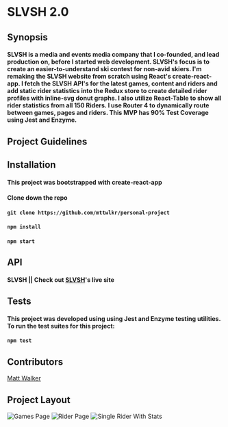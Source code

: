 # SLVSH 2.0

## Synopsis
#### SLVSH is a media and events media company that I co-founded, and lead production on, before I started web development. SLVSH's focus is to create an easier-to-understand ski contest for non-avid skiers. I'm remaking the SLVSH website from scratch using React's create-react-app. I fetch the SLVSH API's for the latest games, content and riders and add static rider statistics into the Redux store to create detailed rider profiles with inline-svg donut graphs. I also utilize React-Table to show all rider statistics from all 150 Riders. I use Router 4 to dynamically route between games, pages and riders. This MVP has 90% Test Coverage using Jest and Enzyme.

## Project Guidelines

## Installation

#### This project was bootstrapped with create-react-app

#### Clone down the repo
#### ```git clone https://github.com/mttwlkr/personal-project```

#### ```npm install```

#### ```npm start```

## API
#### SLVSH || Check out [SLVSH](https://www.slvsh.com)'s live site 

## Tests

#### This project was developed using using Jest and Enzyme testing utilities. To run the test suites for this project:

#### ```npm test```

## Contributors
[Matt Walker](https://github.com/mttwlkr)

## Project Layout

![Games Page](https://user-images.githubusercontent.com/30199861/38940487-77801bba-42e7-11e8-8816-bcfd867b7f9a.png)
![Rider Page](https://user-images.githubusercontent.com/30199861/38940455-669cfb10-42e7-11e8-8f73-7f5cf03d620e.png)
![Single Rider With Stats](https://user-images.githubusercontent.com/30199861/38940488-77949432-42e7-11e8-85a3-90d010ad5a11.png)


